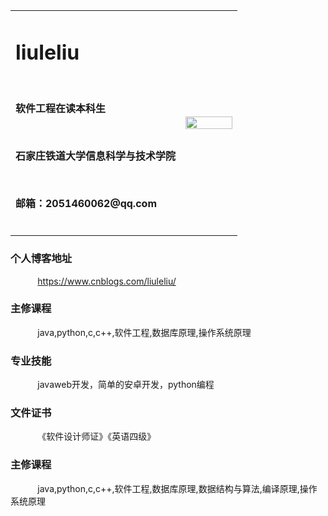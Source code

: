 <table border="0">
  <tr>
    <td width="75%">
      <h1>liuleliu</h1>
      <br> 
      <p><b>软件工程在读本科生</b></p>
      <br> 
      <p><b>石家庄铁道大学信息科学与技术学院</b></p>
      <br> 
      <p><b>邮箱：2051460062@qq.com</b></p>
      <br> 
    </td>
    <td width="25%">
      <img src="https://th.bing.com/th/id/R0212c8d4313696fce34bc1c49c97e6b2?rik=8PXnplxYEOfoRA&riu=http%3a%2f%2fbpic.588ku.com%2felement_pic%2f18%2f04%2f24%2fabe2049d83faf73f24daa3d114f91733.jpg&ehk=n6sgsmcgyfcD8NtdTCqZUAGnrzQ1zih5DmKO%2b%2fdvaBs%3d&risl=&pid=ImgRaw" width="100%">   
    </td>
  </tr>
</table>

<h3>个人博客地址</h3>
<p>&nbsp;&nbsp;&nbsp;&nbsp;&nbsp;&nbsp;&nbsp;&nbsp;&nbsp;&nbsp; <a href='https://www.cnblogs.com/liuleliu/'>https://www.cnblogs.com/liuleliu/</a></p>
<h3>主修课程</h3>
<p>&nbsp;&nbsp;&nbsp;&nbsp;&nbsp;&nbsp;&nbsp;&nbsp;&nbsp;&nbsp; java,python,c,c++,软件工程,数据库原理,操作系统原理</p>
<h3>专业技能</h3>
<p>&nbsp;&nbsp;&nbsp;&nbsp;&nbsp;&nbsp;&nbsp;&nbsp;&nbsp;&nbsp; javaweb开发，简单的安卓开发，python编程</p>
<h3>文件证书</h3>
<p>&nbsp;&nbsp;&nbsp;&nbsp;&nbsp;&nbsp;&nbsp;&nbsp;&nbsp;&nbsp; 《软件设计师证》《英语四级》</p>
<h3>主修课程</h3>
<p>&nbsp;&nbsp;&nbsp;&nbsp;&nbsp;&nbsp;&nbsp;&nbsp;&nbsp;&nbsp; java,python,c,c++,软件工程,数据库原理,数据结构与算法,编译原理,操作系统原理</p>

